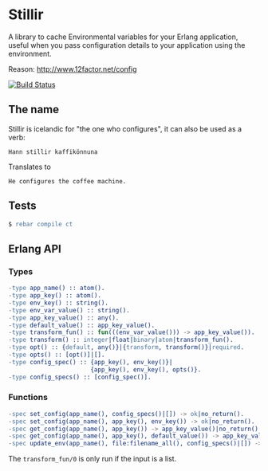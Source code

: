 # Stillir

A library to cache Environmental variables for your Erlang application, useful when you 
pass configuration details to your application using the environment.

Reason: http://www.12factor.net/config

[![Build Status](https://magnum.travis-ci.com/heroku/stillir.png?token=xVUSrt9RJn9ZjQwspdLg&branch=master)](https://magnum.travis-ci.com/heroku/stillir)

## The name

Stillir is icelandic for "the one who configures", it can also be used as a verb:

```
Hann stillir kaffikönnuna
```

Translates to

```
He configures the coffee machine.
```

## Tests

``` erlang
$ rebar compile ct
```

## Erlang API

### Types

``` erlang
-type app_name() :: atom().
-type app_key() :: atom().
-type env_key() :: string().
-type env_var_value() :: string().
-type app_key_value() :: any().
-type default_value() :: app_key_value().
-type transform_fun() :: fun(((env_var_value())) -> app_key_value()).
-type transform() :: integer|float|binary|atom|transform_fun().
-type opt() :: {default, any()}|{transform, transform()}|required.
-type opts() :: [opt()]|[].
-type config_spec() :: {app_key(), env_key()}|
                       {app_key(), env_key(), opts()}.
-type config_specs() :: [config_spec()].
```

### Functions

``` erlang
-spec set_config(app_name(), config_specs()|[]) -> ok|no_return().
-spec set_config(app_name(), app_key(), env_key()) -> ok|no_return().
-spec get_config(app_name(), app_key()) -> app_key_value()|no_return().
-spec get_config(app_name(), app_key(), default_value()) -> app_key_value().
-spec update_env(app_name(), file:filename_all(), config_specs()|[]) -> ok|no_return().
```

The `transform_fun/0` is only run if the input is a list.
